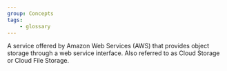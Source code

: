 ```yaml
---
group: Concepts
tags:
    - glossary
---
```

A service offered by Amazon Web Services (AWS) that provides object storage through a web service interface. Also referred to as Cloud Storage or Cloud File Storage.